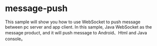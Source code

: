 # message-push
This sample will show you how to use WebSocket to push message between pc server and app client. In this sample, Java WebSocket as the message product, and it will push message to Android、Html and Java console。
